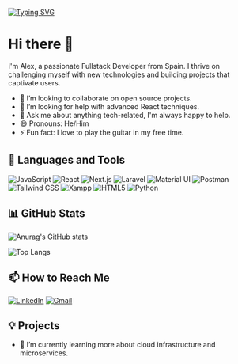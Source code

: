 <!-- Typing SVG for dynamic text -->
[![Typing SVG](https://readme-typing-svg.demolab.com?font=Fira+Code&size=15&pause=1500&color=F7F7F7&center=true&multiline=true&random=false&width=435&lines=Haku+Arch's+Development+Environment+is+ready;%3E+Explore+more+at+github.com%2FHakuArch)](https://git.io/typing-svg)

# Hi there 👋
I'm Alex, a passionate Fullstack Developer from Spain. I thrive on challenging myself with new technologies and building projects that captivate users.

- 👯 I’m looking to collaborate on open source projects.
- 🤔 I’m looking for help with advanced React techniques.
- 💬 Ask me about anything tech-related, I'm always happy to help.
- 😄 Pronouns: He/Him
- ⚡ Fun fact: I love to play the guitar in my free time.

## 🚀 Languages and Tools

<!-- Badges for languages and tools -->
![JavaScript](https://img.shields.io/badge/JavaScript-323330?style=for-the-badge&logo=javascript&logoColor=F7DF1E)
![React](https://img.shields.io/badge/React-20232A?style=for-the-badge&logo=react&logoColor=61DAFB)
![Next.js](https://img.shields.io/badge/next.js-000000?style=for-the-badge&logo=nextdotjs&logoColor=white)
![Laravel](https://img.shields.io/badge/Laravel-FF2D20?style=for-the-badge&logo=laravel&logoColor=white)
![Material UI](https://img.shields.io/badge/Material%20UI-007FFF?style=for-the-badge&logo=mui&logoColor=white)
![Postman](https://img.shields.io/badge/Postman-FF6C37?style=for-the-badge&logo=Postman&logoColor=white)
![Tailwind CSS](https://img.shields.io/badge/Tailwind_CSS-38B2AC?style=for-the-badge&logo=tailwind-css&logoColor=white)
![Xampp](https://img.shields.io/badge/Xampp-F37623?style=for-the-badge&logo=xampp&logoColor=white)
![HTML5](https://img.shields.io/badge/HTML5-E34F26?style=for-the-badge&logo=html5&logoColor=white)
![Python](https://img.shields.io/badge/Python-FFD43B?style=for-the-badge&logo=python&logoColor=blue)

## 📊 GitHub Stats

<!-- GitHub stats graph -->
![Anurag's GitHub stats](https://github-readme-stats.vercel.app/api?username=Haku-Arch&show_icons=true&theme=dark)

<!-- Top languages card -->
![Top Langs](https://github-readme-stats.vercel.app/api/top-langs/?username=Haku-Arch&layout=compact)

## 📫 How to Reach Me

<!-- Contact icons and links -->
[![LinkedIn](https://img.shields.io/badge/LinkedIn-0077B5?style=for-the-badge&logo=linkedin&logoColor=white)](https://www.linkedin.com/in/alex-bitar/)
[![Gmail](https://img.shields.io/badge/Gmail-D14836?style=for-the-badge&logo=gmail&logoColor=white)](mailto:xelbitar@gmail.com)

## 💡 Projects

- 🌱 I’m currently learning more about cloud infrastructure and microservices.


